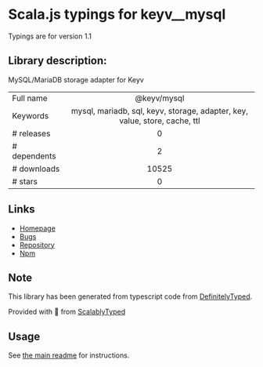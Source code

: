 
# Scala.js typings for keyv__mysql

Typings are for version 1.1

## Library description:
MySQL/MariaDB storage adapter for Keyv

|                    |                 |
| ------------------ | :-------------: |
| Full name          | @keyv/mysql |
| Keywords           | mysql, mariadb, sql, keyv, storage, adapter, key, value, store, cache, ttl |
| # releases         | 0 |
| # dependents       | 2 |
| # downloads        | 10525 |
| # stars            | 0 |

## Links
- [Homepage](https://github.com/lukechilds/keyv-mysql)
- [Bugs](https://github.com/lukechilds/keyv-mysql/issues)
- [Repository](https://github.com/lukechilds/keyv-mysql)
- [Npm](https://www.npmjs.com/package/%40keyv%2Fmysql)
    


## Note
This library has been generated from typescript code from [DefinitelyTyped](https://definitelytyped.org).

Provided with :purple_heart: from [ScalablyTyped](https://github.com/oyvindberg/ScalablyTyped)

## Usage
See [the main readme](../../readme.md) for instructions.


